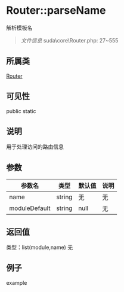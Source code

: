 # Router::parseName
解析模板名
> *文件信息* suda\core\Router.php: 27~555
## 所属类 

[Router](../Router.md)

## 可见性

  public  static
## 说明

用于处理访问的路由信息

## 参数

| 参数名 | 类型 | 默认值 | 说明 |
|--------|-----|-------|-------|
| name |  string | 无 | 无 |
| moduleDefault |  string | null | 无 |

## 返回值
类型：list(module,name)
无

## 例子

example